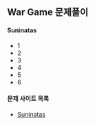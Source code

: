 ## War Game 문제풀이
#### Suninatas
* 1
* 2
* 3
* 4
* 5
* 6


#### 문제 사이트 목록
* [Suninatas](http://suninatas.com/)
